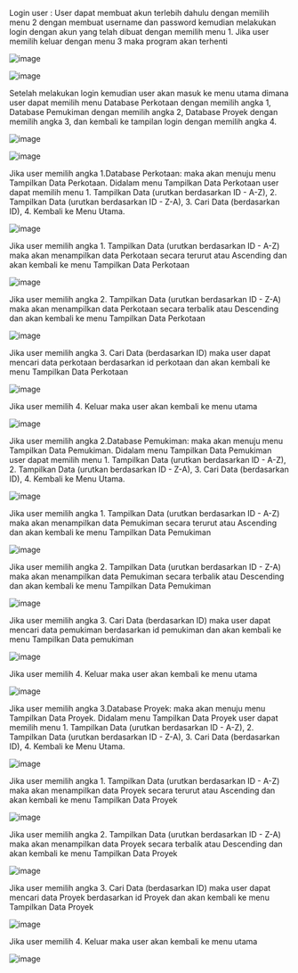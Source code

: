 Login user : User dapat membuat akun terlebih dahulu dengan memilih menu 2 dengan membuat username dan password kemudian melakukan login dengan akun yang telah dibuat dengan memilih menu 1. Jika user memilih keluar dengan menu 3 maka program akan terhenti 

![image](https://github.com/MuhammadLuqmanSi/PA-B23-KELOMPOK-2/assets/144880422/70c9a326-8f7f-462e-9bcb-36ce42f51f4e)

![image](https://github.com/MuhammadLuqmanSi/PA-B23-KELOMPOK-2/assets/144880422/ed5b865f-1335-4add-970c-459c71bd7f6e)

Setelah melakukan login kemudian user akan masuk ke menu utama dimana user dapat memilih menu Database Perkotaan dengan memilih angka 1, Database Pemukiman dengan memilih angka 2, Database Proyek dengan memilih angka 3, dan kembali ke tampilan login dengan memilih angka 4.

![image](https://github.com/MuhammadLuqmanSi/PA-B23-KELOMPOK-2/assets/144880422/85a1dc79-008d-4f95-9ca4-e6a602f04340)

![image](https://github.com/MuhammadLuqmanSi/PA-B23-KELOMPOK-2/assets/144880422/8712fd7b-dc8d-40ef-896d-d72f01e58d5d)

Jika user memilih angka 1.Database Perkotaan: maka akan menuju menu Tampilkan Data Perkotaan. Didalam menu Tampilkan Data Perkotaan user dapat memilih menu 1. Tampilkan Data (urutkan berdasarkan ID - A-Z), 2. Tampilkan Data (urutkan berdasarkan ID - Z-A), 3. Cari Data (berdasarkan ID), 4. Kembali ke Menu Utama.  

![image](https://github.com/MuhammadLuqmanSi/PA-B23-KELOMPOK-2/assets/144880422/9608058e-3a7f-4241-b7d2-5ecef768d6cb)

Jika user memilih angka 1. Tampilkan Data (urutkan berdasarkan ID - A-Z) maka akan menampilkan data Perkotaan secara terurut atau Ascending dan akan kembali ke menu Tampilkan Data Perkotaan

![image](https://github.com/MuhammadLuqmanSi/PA-B23-KELOMPOK-2/assets/144880422/f723b9e1-d999-4a29-8924-e7c084e35502)

Jika user memilih angka 2. Tampilkan Data (urutkan berdasarkan ID - Z-A) maka akan menampilkan data Perkotaan secara terbalik atau Descending dan akan kembali ke menu Tampilkan Data Perkotaan

![image](https://github.com/MuhammadLuqmanSi/PA-B23-KELOMPOK-2/assets/144880422/2c0e9db4-4a6f-40fa-be6e-394778d7ca76)

Jika user memilih angka 3. Cari Data (berdasarkan ID) maka user dapat mencari data perkotaan berdasarkan id perkotaan dan akan kembali ke menu Tampilkan Data Perkotaan

![image](https://github.com/MuhammadLuqmanSi/PA-B23-KELOMPOK-2/assets/144880422/0f28231c-5f81-408e-b414-11008229a4c5)

Jika user memilih 4. Keluar maka user akan kembali ke menu utama 

![image](https://github.com/MuhammadLuqmanSi/PA-B23-KELOMPOK-2/assets/144880422/f89c3354-19c1-4503-b6aa-ce4cc4cdefe3)

Jika user memilih angka 2.Database Pemukiman: maka akan menuju menu Tampilkan Data Pemukiman. Didalam menu Tampilkan Data Pemukiman user dapat memilih menu 1. Tampilkan Data (urutkan berdasarkan ID - A-Z), 2. Tampilkan Data (urutkan berdasarkan ID - Z-A), 3. Cari Data (berdasarkan ID), 4. Kembali ke Menu Utama.  

![image](https://github.com/MuhammadLuqmanSi/PA-B23-KELOMPOK-2/assets/144880422/58d603b6-8aa6-44c5-a545-cb93bb0336c4)

Jika user memilih angka 1. Tampilkan Data (urutkan berdasarkan ID - A-Z) maka akan menampilkan data Pemukiman secara terurut atau Ascending dan akan kembali ke menu Tampilkan Data Pemukiman 

![image](https://github.com/MuhammadLuqmanSi/PA-B23-KELOMPOK-2/assets/144880422/6c024e7a-d1b7-46a5-a32f-fd352d458d61)

Jika user memilih angka 2. Tampilkan Data (urutkan berdasarkan ID - Z-A) maka akan menampilkan data Pemukiman secara terbalik atau Descending dan akan kembali ke menu Tampilkan Data Pemukiman

![image](https://github.com/MuhammadLuqmanSi/PA-B23-KELOMPOK-2/assets/144880422/443e4402-0ca8-49b5-8233-1f8474a02306)

Jika user memilih angka 3. Cari Data (berdasarkan ID) maka user dapat mencari data pemukiman berdasarkan id pemukiman dan akan kembali ke menu Tampilkan Data pemukiman

![image](https://github.com/MuhammadLuqmanSi/PA-B23-KELOMPOK-2/assets/144880422/223c191b-d6dd-46fc-ab3d-8c6537cd0703)

Jika user memilih 4. Keluar maka user akan kembali ke menu utama 

![image](https://github.com/MuhammadLuqmanSi/PA-B23-KELOMPOK-2/assets/144880422/af9a36c9-d342-4fce-9b64-9470832f9181)

Jika user memilih angka 3.Database Proyek: maka akan menuju menu Tampilkan Data Proyek. Didalam menu Tampilkan Data Proyek user dapat memilih menu 1. Tampilkan Data (urutkan berdasarkan ID - A-Z), 2. Tampilkan Data (urutkan berdasarkan ID - Z-A), 3. Cari Data (berdasarkan ID), 4. Kembali ke Menu Utama.  

![image](https://github.com/MuhammadLuqmanSi/PA-B23-KELOMPOK-2/assets/144880422/8abe25b1-984b-4ad0-9bfa-6b795dbc62fe)

Jika user memilih angka 1. Tampilkan Data (urutkan berdasarkan ID - A-Z) maka akan menampilkan data Proyek secara terurut atau Ascending dan akan kembali ke menu Tampilkan Data Proyek

![image](https://github.com/MuhammadLuqmanSi/PA-B23-KELOMPOK-2/assets/144880422/63a09434-0f51-43ac-81e4-e6639ce3c16b)

Jika user memilih angka 2. Tampilkan Data (urutkan berdasarkan ID - Z-A) maka akan menampilkan data Proyek secara terbalik atau Descending dan akan kembali ke menu Tampilkan Data Proyek

![image](https://github.com/MuhammadLuqmanSi/PA-B23-KELOMPOK-2/assets/144880422/b6d8d575-79cf-4284-9f72-112aed902557)

Jika user memilih angka 3. Cari Data (berdasarkan ID) maka user dapat mencari data Proyek berdasarkan id Proyek dan akan kembali ke menu Tampilkan Data Proyek

![image](https://github.com/MuhammadLuqmanSi/PA-B23-KELOMPOK-2/assets/144880422/752921c5-9900-4ab6-adaa-741b23a0655a)

Jika user memilih 4. Keluar maka user akan kembali ke menu utama

![image](https://github.com/MuhammadLuqmanSi/PA-B23-KELOMPOK-2/assets/144880422/ceb38cc4-c2aa-4b01-a813-eef5d93773e2)


